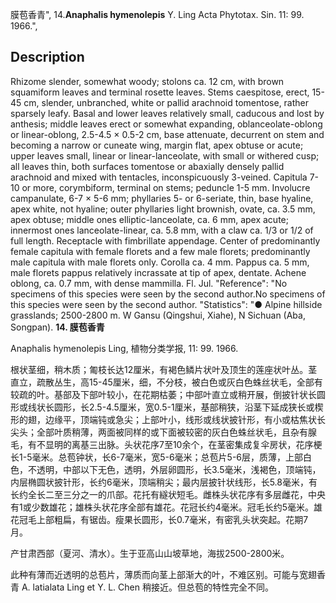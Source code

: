 膜苞香青",
14.**Anaphalis hymenolepis** Y. Ling Acta Phytotax. Sin. 11: 99. 1966.",

## Description
Rhizome slender, somewhat woody; stolons ca. 12 cm, with brown squamiform leaves and terminal rosette leaves. Stems caespitose, erect, 15-45 cm, slender, unbranched, white or pallid arachnoid tomentose, rather sparsely leafy. Basal and lower leaves relatively small, caducous and lost by anthesis; middle leaves erect or somewhat expanding, oblanceolate-oblong or linear-oblong, 2.5-4.5 × 0.5-2 cm, base attenuate, decurrent on stem and becoming a narrow or cuneate wing, margin flat, apex obtuse or acute; upper leaves small, linear or linear-lanceolate, with small or withered cusp; all leaves thin, both surfaces tomentose or abaxially densely pallid arachnoid and mixed with tentacles, inconspicuously 3-veined. Capitula 7-10 or more, corymbiform, terminal on stems; peduncle 1-5 mm. Involucre campanulate, 6-7 × 5-6 mm; phyllaries 5- or 6-seriate, thin, base hyaline, apex white, not hyaline; outer phyllaries light brownish, ovate, ca. 3.5 mm, apex obtuse; middle ones elliptic-lanceolate, ca. 6 mm, apex acute; innermost ones lanceolate-linear, ca. 5.8 mm, with a claw ca. 1/3 or 1/2 of full length. Receptacle with fimbrillate appendage. Center of predominantly female capitula with female florets and a few male florets; predominantly male capitula with male florets only. Corolla ca. 4 mm. Pappus ca. 5 mm, male florets pappus relatively incrassate at tip of apex, dentate. Achene oblong, ca. 0.7 mm, with dense mammilla. Fl. Jul.
  "Reference": "No specimens of this species were seen by the second author.No specimens of this species were seen by the second author.
  "Statistics": "● Alpine hillside grasslands; 2500-2800 m. W Gansu (Qingshui, Xiahe), N Sichuan (Aba, Songpan).
**14. 膜苞香青**

Anaphalis hymenolepis Ling, 植物分类学报, 11: 99. 1966.

根状茎细，稍木质；匍枝长达12厘米，有褐色鳞片状叶及顶生的莲座状叶丛。茎直立，疏散丛生，高15-45厘米，细，不分枝，被白色或灰白色蛛丝状毛，全部有较疏的叶。基部及下部叶较小，在花期枯萎；中部叶直立或稍开展，倒披针状长圆形或线状长圆形，长2.5-4.5厘米，宽0.5-1厘米，基部稍狭，沿茎下延成狭长或楔形的翅，边缘平，顶端钝或急尖；上部叶小，线形或线状披针形，有小或枯焦状长尖头；全部叶质稍薄，两面被同样的或下面被较密的灰白色蛛丝状毛，且杂有腺毛，有不显明的离基三出脉。头状花序7至10余个，在茎密集成复伞房状，花序梗长1-5毫米。总苞钟状，长6-7毫米，宽5-6毫米；总苞片5-6层，质薄，上部白色，不透明，中部以下无色，透明，外层卵圆形，长3.5毫米，浅褐色，顶端钝，内层椭圆状披针形，长约6毫米，顶端稍尖；最内层披针状线形，长5.8毫米，有长约全长二至三分之一的爪部。花托有繸状短毛。雌株头状花序有多层雌花，中央有1或少数雄花；雄株头状花序全部有雄花。花冠长约4毫米。冠毛长约5毫米。雄花冠毛上部粗扁，有锯齿。瘦果长圆形，长0.7毫米，有密乳头状突起。花期7月。

产甘肃西部（夏河、清水）。生于亚高山山坡草地，海拔2500-2800米。

此种有薄而近透明的总苞片，薄质而向茎上部渐大的叶，不难区别。可能与宽翅香青 A. latialata Ling et Y. L. Chen 稍接近。但总苞的特性完全不同。
